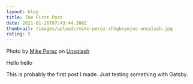 ```yaml
---
layout: blog
title: The First Post
date: 2021-01-26T07:43:44.386Z
thumbnail: /images/uploads/mike-perez-xhhgbnymjus-unsplash.jpg
rating: 5
---
```

Photo by [Mike Perez](https://unsplash.com/@mikeperezmedia?utm_source=unsplash&utm_medium=referral&utm_content=creditCopyText) on [Unsplash](https://unsplash.com/?utm_source=unsplash&utm_medium=referral&utm_content=creditCopyText)

Hello hello

This is probably the first post I made. Just testing something with Gatsby.
